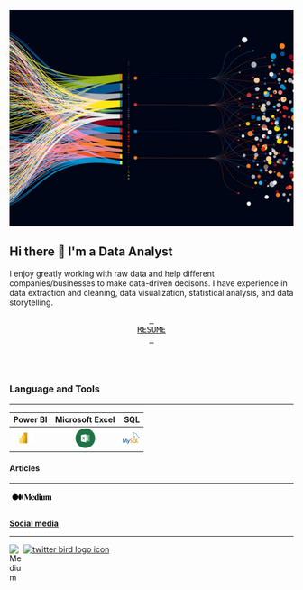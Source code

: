 ![](istockphoto.jpg)

## Hi there 👋 I'm a Data Analyst
I enjoy greatly working with raw data and help different companies/businesses to make data-driven decisons. I have experience in data extraction and cleaning, data visualization, statistical analysis, and data storytelling.

<p align="center">
  <a href="RESUME.pdf" class="button pill"><kbd> <br>RESUME<br> </kbd></a>
</p>

<br />
<br />

### Language and Tools
___
|Power BI | Microsoft Excel | SQL|
|:---|:---:|---:|
|<img alig="left" alt="Power BI" width="35px" src="Microsoft-Power-BI-Logo.png" />|<img alig="left" alt="Excel" width="35px" src="excel_png.png" />|<img alig="left" alt="My SQL" width="30px" src="download.png" />|

#### Articles
___
<a href="https://medium.com/@godwalterurassa"><img align="left" alt="Medium" width="80px" src="medium.png" />

<br />
<br />

**Social media**
___
<a href="https://twitter.com/godbless_urassa" title="Image from freeiconspng.com"><img src="https://www.freeiconspng.com/uploads/twitter-icon--flat-gradient-social-iconset--limav-2.png" width="25" alt="twitter bird logo icon" /></a>
<a href="https://www.linkedin.com/in/godbless-urassa?lipi=urn%3Ali%3Apage%3Ad_flagship3_profile_view_base_contact_details%3BWpAS%2B4QURb%2BZ0rpk1N3RnA%3D%3D)"><img align="left" alt="Medium" width="25px" src="https://www.freeiconspng.com/uploads/linkedin-logo-3.png" />
